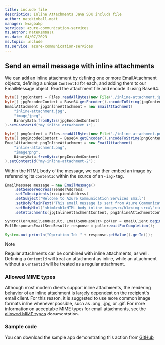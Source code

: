 ```yaml
---
title: include file
description: Inline Attachments Java SDK include file
author: natekimball-msft
manager: koagbakp
services: azure-communication-services
ms.author: natekimball
ms.date: 04/07/2023
ms.topic: include
ms.service: azure-communication-services
---
```


## Send an email message with inline attachments

We can add an inline attachment by defining one or more EmailAttachment objects, defining a unique `ContentId` for each, and adding them to our EmailMessage object. Read the attachment file and encode it using Base64.

```java
byte[] jpgContent = Files.readAllBytes(new File("./inline-attachment.jpg").toPath());
byte[] jpgEncodedContent = Base64.getEncoder().encodeToString(jpgContent).getBytes();
EmailAttachment jpgInlineAttachment = new EmailAttachment(
    "inline-attachment.jpg",
    "image/jpeg",
    BinaryData.fromBytes(jpgEncodedContent)
).setContentId("my-inline-attachment-1");

byte[] pngContent = Files.readAllBytes(new File("./inline-attachment.png").toPath());
byte[] pngEncodedContent = Base64.getEncoder().encodeToString(pngContent).getBytes();
EmailAttachment pngInlineAttachment = new EmailAttachment(
    "inline-attachment.png",
    "image/png",
    BinaryData.fromBytes(pngEncodedContent)
).setContentId("my-inline-attachment-2");
```

Within the HTML body of the message, we can then embed an image by referencing its `ContentId` within the source of an `<img>` tag.

```java
EmailMessage message = new EmailMessage()
    .setSenderAddress(senderAddress)
    .setToRecipients(recipientAddress)
    .setSubject("Welcome to Azure Communication Services Email")
    .setBodyPlainText("This email message is sent from Azure Communication Services Email using the Java SDK.");
    .setBodyHtml("<html><h1>HTML body inline images:</h1><img src=\"cid:my-inline-attachment-1\" /><img src=\"cid:my-inline-attachment-2\" /></html>")
    .setAttachments(jpgInlineAttachmentContent, pngInlineAttachmentContent);

SyncPoller<EmailSendResult, EmailSendResult> poller = emailClient.beginSend(message, null);
PollResponse<EmailSendResult> response = poller.waitForCompletion();

System.out.println("Operation Id: " + response.getValue().getId());
```

> [!NOTE]
> Regular attachments can be combined with inline attachments, as well. Defining a `ContentId` will treat an attachment as inline, while an attachment without a `ContentId` will be treated as a regular attachment.

### Allowed MIME types

Although most modern clients support inline attachments, the rendering behavior of an inline attachment is largely dependent on the recipient's email client. For this reason, it is suggested to use more common image formats inline whenever possible, such as .png, .jpg, or .gif. For more information on acceptable MIME types for email attachments, see the [allowed MIME types](../../../../concepts/email/email-attachment-allowed-mime-types.md) documentation.

### Sample code

You can download the sample app demonstrating this action from [GitHub](https://github.com/Azure-Samples/communication-services-java-quickstarts/tree/main/send-email-advanced/send-email-inline-attachments)

